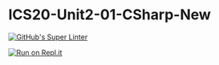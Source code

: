 # ICS20-Unit2-01-CSharp-New

[![GitHub's Super Linter](https://github.com/jaejun-lee06/ICS20-Unit2-01-CSharp-New/workflows/GitHub's%20Super%20Linter/badge.svg)](https://github.com/jaejun-lee06/ICS20-Unit2-01-CSharp-New/actions)

[![Run on Repl.it](https://repl.it/badge/github/jaejun-lee06/ICS20-Unit2-01-CSharp-New)](https://repl.it/github/jaejun-lee06/ICS20-Unit2-01-CSharp-New)
